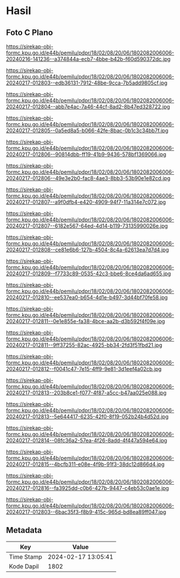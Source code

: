 # Hasil

## Foto C Plano

https://sirekap-obj-formc.kpu.go.id/e44b/pemilu/pdpr/18/02/08/20/06/1802082006006-20240216-141236--a374844a-ecb7-4bbe-b42b-f60d590372dc.jpg

https://sirekap-obj-formc.kpu.go.id/e44b/pemilu/pdpr/18/02/08/20/06/1802082006006-20240217-012803--edb36131-7912-48be-9cca-7b5add9805cf.jpg

https://sirekap-obj-formc.kpu.go.id/e44b/pemilu/pdpr/18/02/08/20/06/1802082006006-20240217-012804--abb7e4ac-7a46-44cf-8ad2-8b47ed328722.jpg

https://sirekap-obj-formc.kpu.go.id/e44b/pemilu/pdpr/18/02/08/20/06/1802082006006-20240217-012805--0a5ed8a5-b066-42fe-8bac-0b1c3c34bb7f.jpg

https://sirekap-obj-formc.kpu.go.id/e44b/pemilu/pdpr/18/02/08/20/06/1802082006006-20240217-012806--90814dbb-ff19-41b9-9436-578bf1369066.jpg

https://sirekap-obj-formc.kpu.go.id/e44b/pemilu/pdpr/18/02/08/20/06/1802082006006-20240217-012806--49e3e2b0-fac8-4ae3-8bb3-53b90e1e82cd.jpg

https://sirekap-obj-formc.kpu.go.id/e44b/pemilu/pdpr/18/02/08/20/06/1802082006006-20240217-012807--a9f0dfb4-e420-4909-94f7-11a314e7c072.jpg

https://sirekap-obj-formc.kpu.go.id/e44b/pemilu/pdpr/18/02/08/20/06/1802082006006-20240217-012807--6182e567-64ed-4d14-b119-73135990026e.jpg

https://sirekap-obj-formc.kpu.go.id/e44b/pemilu/pdpr/18/02/08/20/06/1802082006006-20240217-012808--ce81e6b6-127b-4504-8c4a-62613ea7d7d4.jpg

https://sirekap-obj-formc.kpu.go.id/e44b/pemilu/pdpr/18/02/08/20/06/1802082006006-20240217-012809--f7733c89-0535-42c3-bbe6-8ce4da6ad655.jpg

https://sirekap-obj-formc.kpu.go.id/e44b/pemilu/pdpr/18/02/08/20/06/1802082006006-20240217-012810--ee537ea0-b654-4d1e-b497-3d44bf70fe58.jpg

https://sirekap-obj-formc.kpu.go.id/e44b/pemilu/pdpr/18/02/08/20/06/1802082006006-20240217-012811--0e1e855e-fa38-4bce-aa2b-d3b592f4f09e.jpg

https://sirekap-obj-formc.kpu.go.id/e44b/pemilu/pdpr/18/02/08/20/06/1802082006006-20240217-012811--9ff37255-82ac-4925-bb34-2fd3f51fbd21.jpg

https://sirekap-obj-formc.kpu.go.id/e44b/pemilu/pdpr/18/02/08/20/06/1802082006006-20240217-012812--f0041c47-7e15-4ff9-9e81-3d1eef4a02cb.jpg

https://sirekap-obj-formc.kpu.go.id/e44b/pemilu/pdpr/18/02/08/20/06/1802082006006-20240217-012813--203b8ce1-f077-4f87-a5cc-b47aa025e088.jpg

https://sirekap-obj-formc.kpu.go.id/e44b/pemilu/pdpr/18/02/08/20/06/1802082006006-20240217-012813--5e644417-6235-42f0-8f19-052b24b4d52d.jpg

https://sirekap-obj-formc.kpu.go.id/e44b/pemilu/pdpr/18/02/08/20/06/1802082006006-20240217-012814--08fc36a2-57ea-4f26-8add-4f447a594e64.jpg

https://sirekap-obj-formc.kpu.go.id/e44b/pemilu/pdpr/18/02/08/20/06/1802082006006-20240217-012815--4bcfb311-e08e-4f9b-91f3-38dc12d866d4.jpg

https://sirekap-obj-formc.kpu.go.id/e44b/pemilu/pdpr/18/02/08/20/06/1802082006006-20240217-012816--fa3925dd-c0b6-427b-9447-c4eb53c0ae1e.jpg

https://sirekap-obj-formc.kpu.go.id/e44b/pemilu/pdpr/18/02/08/20/06/1802082006006-20240217-012803--6bac35f3-f8b9-415c-965d-bd8ea89ff047.jpg


## Metadata

| Key        | Value               |
| ---------- | ------------------- |
| Time Stamp | 2024-02-17 13:05:41 |
| Kode Dapil | 1802                |



